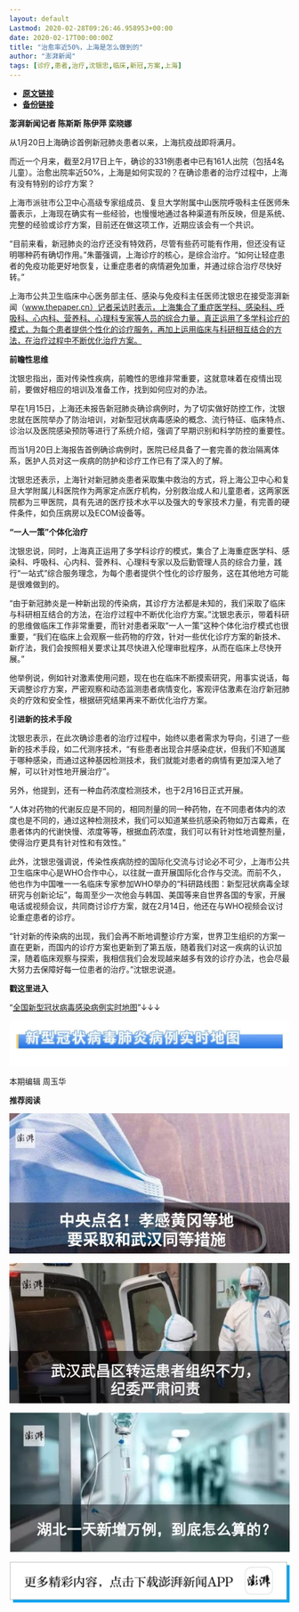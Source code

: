 ```yaml
---
layout: default
Lastmod: 2020-02-28T09:26:46.958953+00:00
date: 2020-02-17T00:00:00Z
title: "治愈率近50%，上海是怎么做到的"
author: "澎湃新闻"
tags: [诊疗,患者,治疗,沈银忠,临床,新冠,方案,上海]
---
```


* [**原文链接**](http://mp.weixin.qq.com/s?__biz=MjM5MzI5NTU3MQ==&mid=2651584715&idx=3&sn=865a96d52294b1fd06cc2f1927d75274&chksm=bd6665778a11ec616f5827b3e199f840b2be5cb805659ad1e20ea5e5d177b3b5b8bf1a104254#rd)
* [**备份链接**](http://archive.today/GCh5Z)


**澎湃新闻记者 陈斯斯 陈伊萍 栾晓娜**

  

从1月20日上海确诊首例新冠肺炎患者以来，上海抗疫战即将满月。

而近一个月来，截至2月17日上午，确诊的331例患者中已有161人出院（包括4名儿童）。治愈出院率近50%，上海是如何实现的？在确诊患者的治疗过程中，上海有没有特别的诊疗方案？

上海市派驻市公卫中心高级专家组成员、复旦大学附属中山医院呼吸科主任医师朱蕾表示，上海现在确实有一些经验，也慢慢地通过各种渠道有所反映，但是系统、完整的经验或诊疗方案，目前还在做这项工作，近期应该会有一个共识。

“目前来看，新冠肺炎的治疗还没有特效药，尽管有些药可能有作用，但还没有证明哪种药有确切作用。”朱蕾强调，上海诊疗的核心，是综合治疗。“如何让轻症患者的免疫功能更好地恢复，让重症患者的病情避免加重，并通过综合治疗尽快好转。”

上海市公共卫生临床中心医务部主任、感染与免疫科主任医师沈银忠在接受澎湃新闻（www.thepaper.cn）记者采访时表示，上海集合了重症医学科、感染科、呼吸科、心内科、营养科、心理科专家等人员的综合力量，真正运用了多学科诊疗的模式，为每个患者提供个性化的诊疗服务，再加上运用临床与科研相互结合的方法，在治疗过程中不断优化治疗方案。

**前瞻性思维**

  
沈银忠指出，面对传染性疾病，前瞻性的思维非常重要，这就意味着在疫情出现前，要做好相应的培训及准备工作，找到如何应对的办法。

早在1月15日，上海还未报告新冠肺炎确诊病例时，为了切实做好防控工作，沈银忠就在医院举办了防治培训，对新型冠状病毒感染的概念、流行特征、临床特点、诊治以及医院感染预防等进行了系统介绍，强调了早期识别和科学防控的重要性。

而当1月20日上海报告首例确诊病例时，医院已经具备了一套完善的救治隔离体系，医护人员对这一疾病的防护和诊疗工作已有了深入的了解。

沈银忠还表示，上海针对新冠肺炎患者采取集中救治的方式，将上海公卫中心和复旦大学附属儿科医院作为两家定点医疗机构，分别救治成人和儿童患者，这两家医院都为三甲医院，具有先进的医疗技术水平以及强大的专家技术力量，有完善的硬件条件，如负压病房以及ECOM设备等。

**“一人一策”个体化治疗**

  
沈银忠说，同时，上海真正运用了多学科诊疗的模式，集合了上海重症医学科、感染科、呼吸科、心内科、营养科、心理科专家以及后勤管理人员的综合力量，践行“一站式”综合服务理念，为每个患者提供个性化的诊疗服务，这在其他地方可能是很难做到的。

“由于新冠肺炎是一种新出现的传染病，其诊疗方法都是未知的，我们采取了临床与科研相互结合的方法，在治疗过程中不断优化治疗方案。”沈银忠表示，带着科研的思维做临床工作非常重要，而针对患者采取“一人一策”这种个体化治疗模式也很重要，“我们在临床上会观察一些药物的疗效，针对一些优化诊疗方案的新技术、新疗法，我们会按照相关要求让其尽快进入伦理审批程序，从而在临床上尽快开展。”

他举例说，例如针对激素使用问题，现在也在临床不断摸索研究，用事实说话，每天调整诊疗方案，严密观察和动态监测患者病情变化，客观评估激素在治疗新冠肺炎的疗效和安全性，根据研究结果再来不断优化治疗方案。

**引进新的技术手段**

  
沈银忠表示，在此次确诊患者的治疗过程中，始终以患者需求为导向，引进了一些新的技术手段，如二代测序技术，“有些患者出现合并感染症状，但我们不知道属于哪种感染，而通过这种基因检测技术，我们就能对患者的病情有更加深入地了解，可以针对性地开展治疗”。

另外，他提到，还有一种血药浓度检测技术，也于2月16日正式开展。

“人体对药物的代谢反应是不同的，相同剂量的同一种药物，在不同患者体内的浓度也是不同的，通过这种检测技术，我们可以知道某些抗感染药物如万古霉素，在患者体内的代谢快慢、浓度等等，根据血药浓度，我们可以有针对性地调整剂量，使得治疗更具有针对性和有效性。”

此外，沈银忠强调说，传染性疾病防控的国际化交流与讨论必不可少，上海市公共卫生临床中心是WHO合作中心，以往就一直开展国际化合作与交流。而前不久，他也作为中国唯一一名临床专家参加WHO举办的“科研路线图：新型冠状病毒全球研究与创新论坛”，每周至少一次他会与韩国、美国等来自世界各国的专家，开展电话或视频会议，共同商讨诊疗方案，就在2月14日，他还在与WHO视频会议讨论重症患者的诊疗。

“针对新的传染病的出现，我们会再不断地调整诊疗方案，世界卫生组织的方案一直在更新，而国内的诊疗方案也更新到了第五版，随着我们对这一疾病的认识加深，随着临床观察与探索，我相信我们会发现越来越多有效的诊疗办法，也会尽最大努力去保障好每一位患者的治疗。”沈银忠说道。

  

**戳这里进入**

“[全国新型冠状病毒感染病例实时地图](http://projects.thepaper.cn/thepaper-cases/839studio/feiyan/)”↓↓↓

[![](/images/post/15a4bc01c19b9e56f61d4f79069e4c63.jpg)](http://projects.thepaper.cn/thepaper-cases/839studio/feiyan/)

  

本期编辑 周玉华  

  

**推荐阅读**

  

[![](/images/post/6c8a6322a108bdcfa23942f4ea70d6f8.jpg)](http://mp.weixin.qq.com/s?__biz=MjM5MzI5NTU3MQ==&mid=2651582049&idx=2&sn=d4e0bd334eaf5e0e31378f3c03039b0c&chksm=bd6673dd8a11facb3944ac9acda5c255a363f1e0063d1eb68d0bffd93b036eeb5ec93575ad6e&scene=21#wechat_redirect)

[![](/images/post/d9b2979523c085a8e87ed5b7376db19d.jpg)](http://mp.weixin.qq.com/s?__biz=MjM5MzI5NTU3MQ==&mid=2651582994&idx=1&sn=17a647fb138df32092f2e3e8bda9f32c&chksm=bd666fae8a11e6b8de57273e6555d29b3caeab1cc387b3acaa860b49e8cafe52b3a8cb2d37db&scene=21#wechat_redirect)

[![](/images/post/65c5c2be42482f1d7439c715bea9218c.jpg)](http://mp.weixin.qq.com/s?__biz=MjM5MzI5NTU3MQ==&mid=2651581366&idx=1&sn=c530e7b9f67d0752b8ba5883493c6cd3&chksm=bd66760a8a11ff1cf31bfd533425b24cbef9f8ce43830f2e5087bd4954d97311adeb3f9e4791&scene=21#wechat_redirect)

![](/images/post/faa036129172f4ba4cb775ad946d1eff.jpg)

